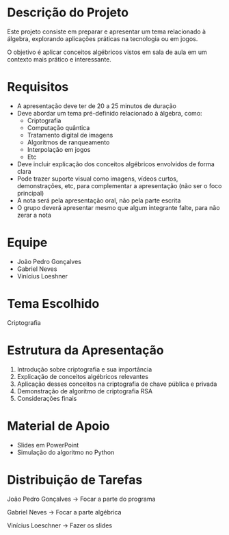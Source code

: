 # Descrição do Projeto

Este projeto consiste em preparar e apresentar um tema relacionado à álgebra, explorando aplicações práticas na tecnologia ou em jogos.

O objetivo é aplicar conceitos algébricos vistos em sala de aula em um contexto mais prático e interessante.

# Requisitos

- A apresentação deve ter de 20 a 25 minutos de duração
- Deve abordar um tema pré-definido relacionado à álgebra, como:
    - Criptografia
    - Computação quântica
    - Tratamento digital de imagens
    - Algoritmos de ranqueamento
    - Interpolação em jogos
    - Etc
- Deve incluir explicação dos conceitos algébricos envolvidos de forma clara
- Pode trazer suporte visual como imagens, vídeos curtos, demonstrações, etc, para complementar a apresentação (não ser o foco principal)
- A nota será pela apresentação oral, não pela parte escrita
- O grupo deverá apresentar mesmo que algum integrante falte, para não zerar a nota

# Equipe

- João Pedro Gonçalves
- Gabriel Neves
- Vinícius Loeshner

# Tema Escolhido

Criptografia

# Estrutura da Apresentação

1. Introdução sobre criptografia e sua importância
2. Explicação de conceitos algébricos relevantes
3. Aplicação desses conceitos na criptografia de chave pública e privada
4. Demonstração de algoritmo de criptografia RSA
5. Considerações finais

# Material de Apoio

- Slides em PowerPoint
- Simulação do algoritmo no Python

# Distribuição de Tarefas

João Pedro Gonçalves → Focar a parte do programa

Gabriel Neves → Focar a parte algébrica

Vinícius Loeschner → Fazer os slides